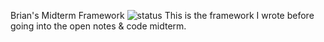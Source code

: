 Brian's Midterm Framework ![status](https://img.shields.io/badge/status-inactive-red.svg)
This is the framework I wrote before going into the open notes &amp; code midterm.
